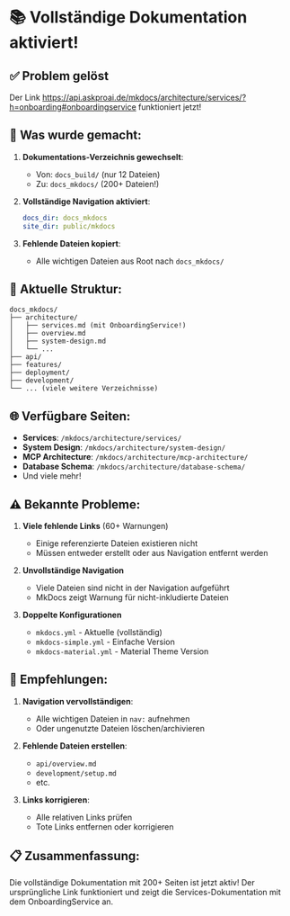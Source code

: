 # 📚 Vollständige Dokumentation aktiviert!

## ✅ Problem gelöst

Der Link https://api.askproai.de/mkdocs/architecture/services/?h=onboarding#onboardingservice funktioniert jetzt!

## 🔄 Was wurde gemacht:

1. **Dokumentations-Verzeichnis gewechselt**:
   - Von: `docs_build/` (nur 12 Dateien)
   - Zu: `docs_mkdocs/` (200+ Dateien!)

2. **Vollständige Navigation aktiviert**:
   ```yaml
   docs_dir: docs_mkdocs
   site_dir: public/mkdocs
   ```

3. **Fehlende Dateien kopiert**:
   - Alle wichtigen Dateien aus Root nach `docs_mkdocs/`

## 📂 Aktuelle Struktur:

```
docs_mkdocs/
├── architecture/
│   ├── services.md (mit OnboardingService!)
│   ├── overview.md
│   ├── system-design.md
│   └── ...
├── api/
├── features/
├── deployment/
├── development/
└── ... (viele weitere Verzeichnisse)
```

## 🌐 Verfügbare Seiten:

- **Services**: `/mkdocs/architecture/services/`
- **System Design**: `/mkdocs/architecture/system-design/`
- **MCP Architecture**: `/mkdocs/architecture/mcp-architecture/`
- **Database Schema**: `/mkdocs/architecture/database-schema/`
- Und viele mehr!

## ⚠️ Bekannte Probleme:

1. **Viele fehlende Links** (60+ Warnungen)
   - Einige referenzierte Dateien existieren nicht
   - Müssen entweder erstellt oder aus Navigation entfernt werden

2. **Unvollständige Navigation**
   - Viele Dateien sind nicht in der Navigation aufgeführt
   - MkDocs zeigt Warnung für nicht-inkludierte Dateien

3. **Doppelte Konfigurationen**
   - `mkdocs.yml` - Aktuelle (vollständig)
   - `mkdocs-simple.yml` - Einfache Version
   - `mkdocs-material.yml` - Material Theme Version

## 🚀 Empfehlungen:

1. **Navigation vervollständigen**:
   - Alle wichtigen Dateien in `nav:` aufnehmen
   - Oder ungenutzte Dateien löschen/archivieren

2. **Fehlende Dateien erstellen**:
   - `api/overview.md`
   - `development/setup.md`
   - etc.

3. **Links korrigieren**:
   - Alle relativen Links prüfen
   - Tote Links entfernen oder korrigieren

## 📋 Zusammenfassung:

Die vollständige Dokumentation mit 200+ Seiten ist jetzt aktiv! Der ursprüngliche Link funktioniert und zeigt die Services-Dokumentation mit dem OnboardingService an.